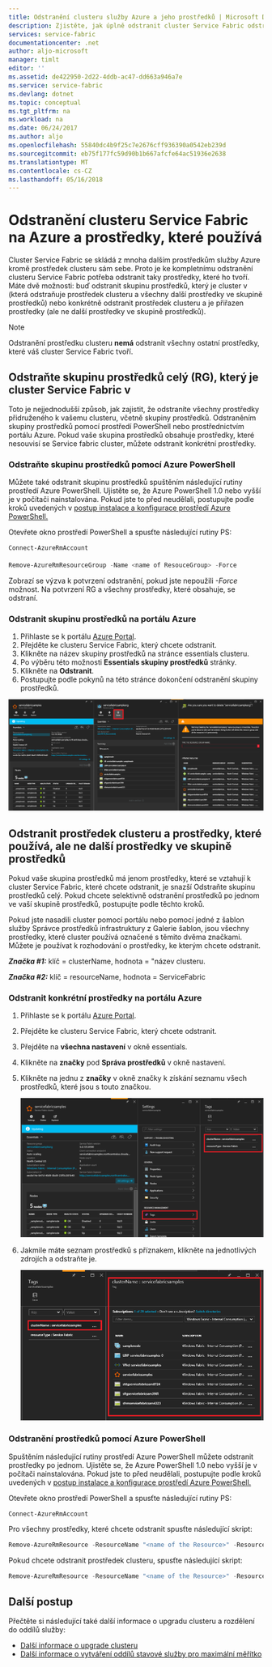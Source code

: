 ```yaml
---
title: Odstranění clusteru služby Azure a jeho prostředků | Microsoft Docs
description: Zjistěte, jak úplně odstranit cluster Service Fabric odstranění skupiny prostředků obsahující cluster nebo selektivně odstraněním prostředky.
services: service-fabric
documentationcenter: .net
author: aljo-microsoft
manager: timlt
editor: ''
ms.assetid: de422950-2d22-4ddb-ac47-dd663a946a7e
ms.service: service-fabric
ms.devlang: dotnet
ms.topic: conceptual
ms.tgt_pltfrm: na
ms.workload: na
ms.date: 06/24/2017
ms.author: aljo
ms.openlocfilehash: 55840dc4b9f25c7e2676cff936390a0542eb239d
ms.sourcegitcommit: eb75f177fc59d90b1b667afcfe64ac51936e2638
ms.translationtype: MT
ms.contentlocale: cs-CZ
ms.lasthandoff: 05/16/2018
---
```

# <a name="delete-a-service-fabric-cluster-on-azure-and-the-resources-it-uses"></a>Odstranění clusteru Service Fabric na Azure a prostředky, které používá
Cluster Service Fabric se skládá z mnoha dalším prostředkům služby Azure kromě prostředek clusteru sám sebe. Proto je ke kompletnímu odstranění clusteru Service Fabric potřeba odstranit taky prostředky, které ho tvoří.
Máte dvě možnosti: buď odstranit skupinu prostředků, který je cluster v (která odstraňuje prostředek clusteru a všechny další prostředky ve skupině prostředků) nebo konkrétně odstranit prostředek clusteru a je přiřazen prostředky (ale ne další prostředky ve skupině prostředků).

> [!NOTE]
> Odstranění prostředku clusteru **nemá** odstranit všechny ostatní prostředky, které váš cluster Service Fabric tvoří.
> 
> 

## <a name="delete-the-entire-resource-group-rg-that-the-service-fabric-cluster-is-in"></a>Odstraňte skupinu prostředků celý (RG), který je cluster Service Fabric v
Toto je nejjednodušší způsob, jak zajistit, že odstraníte všechny prostředky přidruženého k vašemu clusteru, včetně skupiny prostředků. Odstraněním skupiny prostředků pomocí prostředí PowerShell nebo prostřednictvím portálu Azure. Pokud vaše skupina prostředků obsahuje prostředky, které nesouvisí se Service fabric cluster, můžete odstranit konkrétní prostředky.

### <a name="delete-the-resource-group-using-azure-powershell"></a>Odstraňte skupinu prostředků pomocí Azure PowerShell
Můžete také odstranit skupinu prostředků spuštěním následující rutiny prostředí Azure PowerShell. Ujistěte se, že Azure PowerShell 1.0 nebo vyšší je v počítači nainstalována. Pokud jste to před neudělali, postupujte podle kroků uvedených v [postup instalace a konfigurace prostředí Azure PowerShell.](/powershell/azure/overview)

Otevřete okno prostředí PowerShell a spusťte následující rutiny PS:

```powershell
Connect-AzureRmAccount

Remove-AzureRmResourceGroup -Name <name of ResouceGroup> -Force
```

Zobrazí se výzva k potvrzení odstranění, pokud jste nepoužili *-Force* možnost. Na potvrzení RG a všechny prostředky, které obsahuje, se odstraní.

### <a name="delete-a-resource-group-in-the-azure-portal"></a>Odstranit skupinu prostředků na portálu Azure
1. Přihlaste se k portálu [Azure Portal](https://portal.azure.com).
2. Přejděte ke clusteru Service Fabric, který chcete odstranit.
3. Klikněte na název skupiny prostředků na stránce essentials clusteru.
4. Po výběru této možnosti **Essentials skupiny prostředků** stránky.
5. Klikněte na **Odstranit**.
6. Postupujte podle pokynů na této stránce dokončení odstranění skupiny prostředků.

![Odstranění skupiny prostředků][ResourceGroupDelete]

## <a name="delete-the-cluster-resource-and-the-resources-it-uses-but-not-other-resources-in-the-resource-group"></a>Odstranit prostředek clusteru a prostředky, které používá, ale ne další prostředky ve skupině prostředků
Pokud vaše skupina prostředků má jenom prostředky, které se vztahují k cluster Service Fabric, které chcete odstranit, je snazší Odstraňte skupinu prostředků celý. Pokud chcete selektivně odstranění prostředků po jednom ve vaší skupině prostředků, postupujte podle těchto kroků.

Pokud jste nasadili cluster pomocí portálu nebo pomocí jedné z šablon služby Správce prostředků infrastruktury z Galerie šablon, jsou všechny prostředky, které cluster používá označené s těmito dvěma značkami. Můžete je používat k rozhodování o prostředky, ke kterým chcete odstranit.

***Značka #1:*** klíč = clusterName, hodnota = "název clusteru.

***Značka #2:*** klíč = resourceName, hodnota = ServiceFabric

### <a name="delete-specific-resources-in-the-azure-portal"></a>Odstranit konkrétní prostředky na portálu Azure
1. Přihlaste se k portálu [Azure Portal](https://portal.azure.com).
2. Přejděte ke clusteru Service Fabric, který chcete odstranit.
3. Přejděte na **všechna nastavení** v okně essentials.
4. Klikněte na **značky** pod **Správa prostředků** v okně nastavení.
5. Klikněte na jednu z **značky** v okně značky k získání seznamu všech prostředků, které jsou s touto značkou.
   
    ![Značky prostředku][ResourceTags]
6. Jakmile máte seznam prostředků s příznakem, klikněte na jednotlivých zdrojích a odstraňte je.
   
    ![Prostředky s příznakem][TaggedResources]

### <a name="delete-the-resources-using-azure-powershell"></a>Odstranění prostředků pomocí Azure PowerShell
Spuštěním následující rutiny prostředí Azure PowerShell můžete odstranit prostředky po jednom. Ujistěte se, že Azure PowerShell 1.0 nebo vyšší je v počítači nainstalována. Pokud jste to před neudělali, postupujte podle kroků uvedených v [postup instalace a konfigurace prostředí Azure PowerShell.](/powershell/azure/overview)

Otevřete okno prostředí PowerShell a spusťte následující rutiny PS:

```powershell
Connect-AzureRmAccount
```
Pro všechny prostředky, které chcete odstranit spusťte následující skript:

```powershell
Remove-AzureRmResource -ResourceName "<name of the Resource>" -ResourceType "<Resource Type>" -ResourceGroupName "<name of the resource group>" -Force
```

Pokud chcete odstranit prostředek clusteru, spusťte následující skript:

```powershell
Remove-AzureRmResource -ResourceName "<name of the Resource>" -ResourceType "Microsoft.ServiceFabric/clusters" -ResourceGroupName "<name of the resource group>" -Force
```

## <a name="next-steps"></a>Další postup
Přečtěte si následující také další informace o upgradu clusteru a rozdělení do oddílů služby:

* [Další informace o upgrade clusteru](service-fabric-cluster-upgrade.md)
* [Další informace o vytváření oddílů stavové služby pro maximální měřítko](service-fabric-concepts-partitioning.md)

<!--Image references-->
[ResourceGroupDelete]: ./media/service-fabric-cluster-delete/ResourceGroupDelete.PNG

[ResourceTags]: ./media/service-fabric-cluster-delete/ResourceTags.png

[TaggedResources]: ./media/service-fabric-cluster-delete/TaggedResources.PNG

